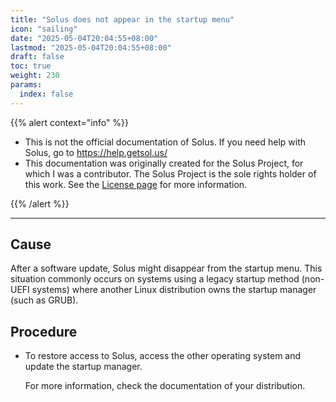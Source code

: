 ```yaml
---
title: "Solus does not appear in the startup menu"
icon: "sailing"
date: "2025-05-04T20:04:55+08:00"
lastmod: "2025-05-04T20:04:55+08:00"
draft: false
toc: true
weight: 230
params:
  index: false
---
```


{{% alert context="info" %}}

- This is not the official documentation of Solus. If you need help with Solus, go to https://help.getsol.us/
- This documentation was originally created for the Solus Project, for which I was a contributor. The Solus Project is the sole rights holder of this work. See the [License page](/docs/license) for more information.

{{% /alert %}}

---

## Cause

After a software update, Solus might disappear from the startup menu. This situation commonly occurs on systems using a legacy startup method (non-UEFI systems) where another Linux distribution owns the startup manager (such as GRUB).

## Procedure
- To restore access to Solus, access the other operating system and update the startup manager. 

  For more information, check the documentation of your distribution.